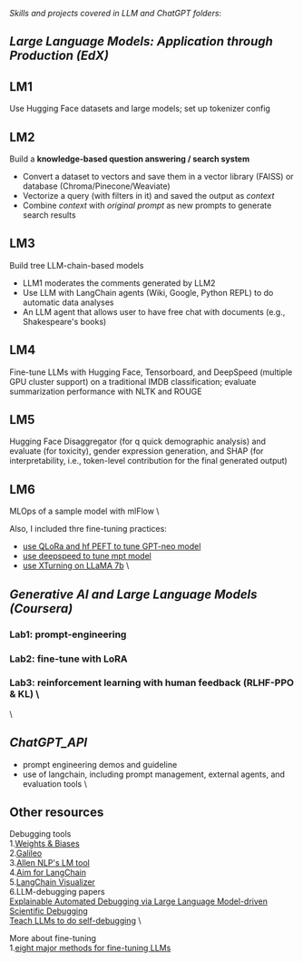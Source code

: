 *Skills and projects covered in LLM and ChatGPT folders*:

## *Large Language Models: Application through Production (EdX)*

## LM1
Use Hugging Face datasets and large models; set up tokenizer config

## LM2
Build a **knowledge-based question answering / search system** 

 - Convert a dataset to vectors and save them in a vector library (FAISS) or database (Chroma/Pinecone/Weaviate)
 - Vectorize a query (with filters in it) and saved the output as *context*
 - Combine *context* with *original prompt* as new prompts to generate search results
 
## LM3
Build tree LLM-chain-based models
 - LLM1 moderates the comments generated by LLM2
 - Use LLM with LangChain agents (Wiki, Google, Python REPL) to do automatic data analyses
 - An LLM agent that allows user to have free chat with documents (e.g., Shakespeare's books)

## LM4
Fine-tune LLMs with Hugging Face, Tensorboard, and DeepSpeed (multiple GPU cluster support) on a traditional IMDB classification; evaluate summarization performance with NLTK and ROUGE

## LM5
Hugging Face Disaggregator (for q quick demographic analysis) and evaluate (for toxicity), gender expression generation, and SHAP (for interpretability, i.e., token-level contribution for the final generated output)

## LM6
MLOps of a sample model with mlFlow
\

Also, I included thre fine-tuning practices:
- [use QLoRa and hf PEFT to tune GPT-neo model](https://github.com/daywatch/LLM_and_ChatGPT/blob/main/LLMs_course_and_practice/Fine_tuning_GPT_neo_with_QLoRa_and_PEFT.ipynb)
- [use deepspeed to tune mpt model](https://github.com/daywatch/LLM_and_ChatGPT/blob/main/LLMs_course_and_practice/Fine_tuning_instruction_LLM_with_deepspeed.ipynb)
- [use XTurning on LLaMA 7b](https://github.com/daywatch/LLM_and_ChatGPT/blob/main/LLMs_course_and_practice/fine_tuning_LLaMA7b_lora_int8.ipynb)
\

## *Generative AI and Large Language Models (Coursera)*
### Lab1: prompt-engineering
### Lab2: fine-tune with LoRA
### Lab3: reinforcement learning with human feedback (**RLHF-PPO & KL**) \
\

## *ChatGPT_API*
- prompt engineering demos and guideline
- use of langchain, including prompt management, external agents, and evaluation tools
\

## Other resources
Debugging tools \
	1.[Weights & Biases](https://wandb.ai/site/prompts) \
	2.[Galileo](https://www.rungalileo.io/llm-studio/#join-waitlist) \
	3.[Allen NLP's LM tool](https://github.com/mega002/lm-debugger) \
	4.[Aim for LangChain](https://dev.to/tatyana/langchain-aim-building-and-debugging-ai-systems-made-easy-1bk0) \
	5.[LangChain Visualizer](https://github.com/amosjyng/langchain-visualizer) \
	6.LLM-debugging papers \
	[Explainable Automated Debugging via Large Language Model-driven Scientific Debugging](https://arxiv.org/abs/2304.02195) \
	[Teach LLMs to do self-debugging](chrome-extension://efaidnbmnnnibpcajpcglclefindmkaj/https://arxiv.org/pdf/2304.05128.pdf) \

More about fine-tuning \
  1.[eight major methods for fine-tuning LLMs](https://dr-bruce-cottman.medium.com/part-1-eight-major-methods-for-finetuning-an-llm-6f746c7259ee)

	


